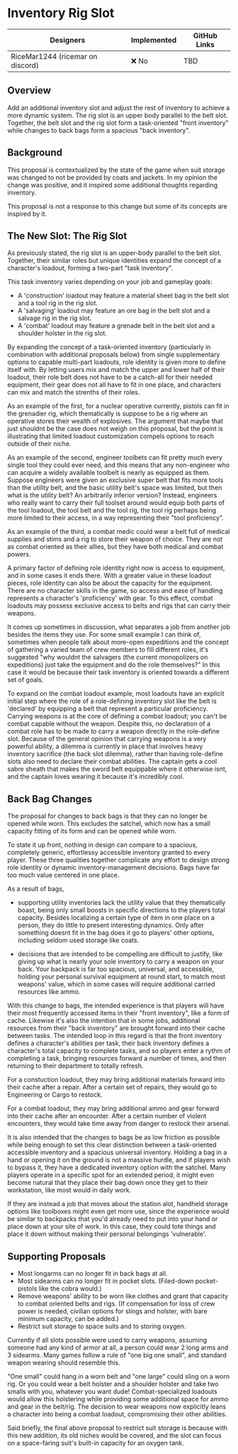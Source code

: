 # Inventory Rig Slot

| Designers | Implemented | GitHub Links |
|---|---|---|
| RiceMar1244 (ricemar on discord) | :x: No | TBD |

## Overview

Add an additional inventory slot and adjust the rest of inventory to achieve a more dynamic system. The rig slot is an upper body parallel to the belt slot. Together, the belt slot and the rig slot form a task-oriented "front inventory" while changes to back bags form a spacious "back inventory".

## Background

This proposal is contextualized by the state of the game when suit storage was changed to not be provided by coats and jackets. In my opinion the change was positive, and it inspired some additional thoughts regarding inventory.

This proposal is not a response to this change but some of its concepts are inspired by it.

## The New Slot: The Rig Slot
As previously stated, the rig slot is an upper-body parallel to the belt slot. Together, their similar roles but unique identities expand the concept of a character's loadout, forming a two-part "task inventory".

This task inventory varies depending on your job and gameplay goals:
- A 'construction' loadout may feature a material sheet bag in the belt slot and a tool rig in the rig slot.
- A 'salvaging' loadout may feature an ore bag in the belt slot and a salvage rig in the rig slot.
- A 'combat' loadout may feature a grenade belt in the belt slot and a shoulder holster in the rig slot.

By expanding the concept of a task-oriented inventory (particularly in combination with additional proposals below) from single supplementary options to capable multi-part loadouts, role identity is given more to define itself with. By letting users mix and match the upper and lower half of their loadout, their role belt does not have to be a catch-all for their needed equipment, their gear does not all have to fit in one place, and characters can mix and match the strenths of their roles.

As an example of the first, for a nuclear operative currently, pistols can fit in the grenadier rig, which thematically is suppose to be a rig where an operative stores their wealth of explosives. The argument that maybe that just shouldnt be the case does not weigh on this proposal, but the point is illustrating that limited loadout customization compels options to reach outside of their niche.

As an example of the second, engineer toolbets can fit pretty much every single tool they could ever need, and this means that any non-engineer who can acquire a widely available toolbelt is nearly as equipped as them. Suppose engineers were given an exclusive super belt that fits more tools than the utility belt, and the basic utility belt's space was limited, but then what is the utility belt? An arbitrarily inferior version? Instead, engineers who really want to carry their full toolset around would equip both parts of the tool loadout, the tool belt and the tool rig, the tool rig perhaps being more limited to their access, in a way representing their "tool proficiency".

As an example of the third, a combat medic could wear a belt full of medical supplies and stims and a rig to store their weapon of choice. They are not as combat oriented as their allies, but they have both medical and combat powers.

A primary factor of defining role identity right now is access to equipment, and in some cases it ends there. With a greater value in these loadout pieces, role identity can also be about the capacity for the equipment. There are no character skills in the game, so access and ease of handling represents a character's 'proficiency' with gear. To this effect, combat loadouts may possess exclusive access to belts and rigs that can carry their weapons.

It comes up sometimes in discussion, what separates a job from another job besides the items they use. For some small example I can think of, sometimes when people talk about more-open expeditions and the concept of gathering a varied team of crew members to fill different roles, it's suggested "why wouldnt the salvagers (the current monopolizers on expeditions) just take the equipment and do the role themselves?" In this case it would be because their task inventory is oriented towards a different set of goals.

To expand on the combat loadout example, most loadouts have an explicit initial step where the role of a role-defining inventory slot like the belt is 'declared' by equipping a belt that represent a particular proficiency. Carrying weapons is at the core of defining a combat loadout; you can't be combat capable without the weapon. Despite this, no declaration of a combat role has to be made to carry a weapon directly in the role-define slot. Because of the general opinion that carrying weapons is a very powerful ability, a dilemma is currently in place that involves heavy inventory sacrifice (the back slot dilemma), rather than having role-define slots also need to declare their combat abilities. The captain gets a cool sabre sheath that makes the sword belt equippable where it otherwise isnt, and the captain loves wearing it because it's incredibly cool.

## Back Bag Changes

The proposal for changes to back bags is that they can no longer be opened while worn. This excludes the satchel, which now has a small capacity fitting of its form and can be opened while worn.

To state it up front, nothing in design can compare to a spacious, completely generic, effortlessy accessible inventory granted to every player. These three qualities together complicate any effort to design strong role identity or dynamic inventory-management decisions. Bags have far too much value centered in one place. 

As a result of bags,

- supporting utility inventories lack the utility value that they thematically boast, being only small boosts in specific directions to the players total capacity. Besides localizing a certain type of item in one place on a person, they do little to present interesting dynamics. Only after something doesnt fit in the bag does it go to players' other options, including seldom used storage like coats.

- decisions that are intended to be compelling are difficult to justify, like giving up what is nearly your sole inventory to carry a weapon on your back. Your backpack is far too spacious, universal, and accessible, holding your personal survival equipment at round start, to match most weapons' value, which in some cases will require additional carried resources like ammo.

With this change to bags, the intended experience is that players will have their most frequently accessed items in their "front inventory", like a form of cache. Likewise it's also the intention that in some jobs, additional resources from their "back inventory" are brought forward into their cache between tasks. The intended loop in this regard is that the front inventory defines a character's abilities per task, their back inventory defines a character's total capacity to complete tasks, and so players enter a rythm of completing a task, bringing resources forward a number of times, and then returning to their department to totally refresh.

For a constuction loadout, they may bring additional materials forward into their cache after a repair. After a certain set of repairs, they would go to Engineering or Cargo to restock.

For a combat loadout, they may bring additional ammo and gear forward into their cache after an encounter. After a certain number of violent encounters, they would take time away from danger to restock their arsenal.

It is also intended that the changes to bags be as low friction as possible while being enough to set this clear distinction between a task-oriented accessible inventory and a spacious universal inventory. Holding a bag in a hand or opening it on the ground is not a massive hurdle, and if players wish to bypass it, they have a dedicated inventory option with the satchel. Many players operate in a specific spot for an extended period, it might even become natural that they place their bag down once they get to their workstation, like most would in daily work. 

If they are instead a job that moves about the station alot, handheld storage options like toolboxes might even get more use, since the experience would be similar to backpacks that you'd already need to put into your hand or place down at your site of work. In this
case, they could tote things and place it down without making their personal belongings 'vulnerable'.

## Supporting Proposals

- Most longarms can no longer fit in back bags at all.
- Most sidearms can no longer fit in pocket slots. (Filed-down pocket-pistols like the cobra would.)
- Remove weapons' ability to be worn like clothes and grant that capacity to combat oriented belts and rigs. (If compensation for loss of crew power is needed, civilian options for slings and holster, with bare minimum capacity, can be added.)
- Restrict suit storage to space suits and to storing oxygen.

Currently if all slots possible were used to carry weapons, assuming someone had any kind of armor at all, a person could wear 2 long arms and 3 sidearms. Many games follow a rule of "one big one small", and standard weapon wearing should resemble this.

"One small" could hang in a worn belt and "one large" could sling on a worn rig. Or you could wear a belt holster and a shoulder holster and take two smalls with you, whatever you want dude! Combat-specialized loadouts would allow this holstering while providing some additional space for ammo and gear in the belt/rig. The decision to wear weapons now explicitly leans a character into being a combat loadout, compromising their other abilities.

Said briefly, the final above proposal to restrict suit storage is because with this new addition, its old niches would be covered, and the slot can focus on a space-faring suit's built-in capacity for an oxygen tank.
